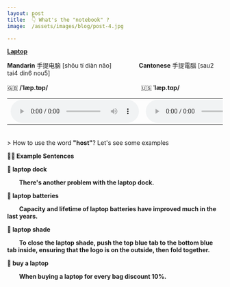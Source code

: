 ```yaml
---
layout: post
title:  👇 What's the "notebook" ?
image:  /assets/images/blog/post-4.jpg

---
```

**<B>[Laptop](https://dictionary.cambridge.org/dictionary/english/laptop)</B>**


<B>Mandarin</B> 手提电脑 [shǒu tí diàn nǎo] &emsp;&emsp;&emsp;&emsp; <B>Cantonese</B> 手提電腦 [sau2 tai4 din6 nou5]
<br>
<br>
🇬🇧 <B>/ˈlæp.tɒp/</B>  &emsp;&emsp;&emsp;&emsp;&emsp;&emsp;&emsp;&emsp;&emsp;&emsp;&emsp;&emsp;&emsp;&emsp;&emsp;  🇺🇸 <B>ˈlæp.tɑp/</B>
<table><tr>
<td><audio controls="controls">
  <source src="/assets/audio/laptop-gb.mp3" type="audio/mpeg">
<embed height="100" width="100" src="/i/song.mp3" />
</audio></td>
<td><audio controls="controls">
  <source src="/assets/audio/laptop-us.mp3" type="audio/mpeg">
<embed height="100" width="100" src="/i/song.mp3" />
</audio></td>
</tr></table>

<br>
> How to use the word <B>"host"</B>? Let's see some examples

<B>✌🏻 Example Sentences </B>

**📍 laptop dock**

**&emsp;&emsp;There's another problem with the laptop dock.** <br>

**📍 laptop batteries**

**&emsp;&emsp;Capacity and lifetime of laptop batteries have improved much in the last years.**<br>

**📍 laptop shade**

**&emsp;&emsp;To close the laptop shade, push the top blue tab to the bottom blue tab inside, ensuring that the logo is on the outside, then fold together.**<br>

**📍 buy a laptop**

**&emsp;&emsp;When buying a laptop for every bag discount 10%.**<br>